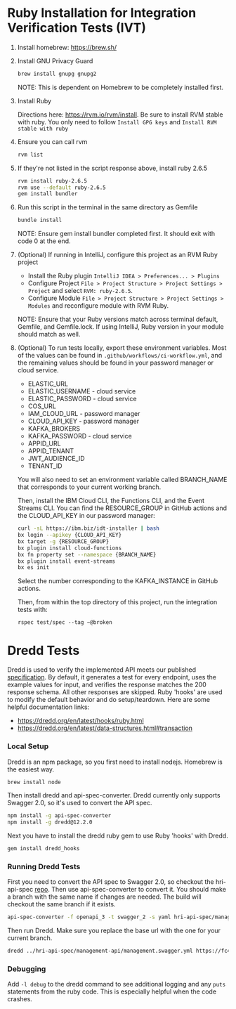 # Ruby Installation for Integration Verification Tests (IVT)

1. Install homebrew: https://brew.sh/

2. Install GNU Privacy Guard
    ```bash
    brew install gnupg gnupg2
    ```
    NOTE: This is dependent on Homebrew to be completely installed first.

3. Install Ruby

    Directions here: https://rvm.io/rvm/install. Be sure to install RVM stable with ruby. You only need to follow `Install GPG keys` and `Install RVM stable with ruby`
4. Ensure you can call rvm
    ```bash
    rvm list
    ```
5. If they're not listed in the script response above, install ruby 2.6.5  
    ```bash
    rvm install ruby-2.6.5
    rvm use --default ruby-2.6.5
    gem install bundler
    ```
    
6. Run this script in the terminal in the same directory as Gemfile
    ```bash
    bundle install
    ```
    NOTE: Ensure gem install bundler completed first. It should exit with code 0 at the end.
    
7. (Optional) If running in IntelliJ, configure this project as an RVM Ruby project

    * Install the Ruby plugin `IntelliJ IDEA > Preferences... > Plugins`
    * Configure Project `File > Project Structure > Project Settings > Project` and select `RVM: ruby-2.6.5`.
    * Configure Module `File > Project Structure > Project Settings > Modules` and reconfigure module with RVM Ruby.
    
    NOTE: Ensure that your Ruby versions match across terminal default, Gemfile, and Gemfile.lock. If using IntelliJ, Ruby version in your module should match as well.

8. (Optional) To run tests locally, export these environment variables. Most of the values can be found in `.github/workflows/ci-workflow.yml`, and the remaining values should be found in your password manager or cloud service.

    - ELASTIC_URL
    - ELASTIC_USERNAME - cloud service
    - ELASTIC_PASSWORD - cloud service
    - COS_URL
    - IAM_CLOUD_URL - password manager
    - CLOUD_API_KEY - password manager
    - KAFKA_BROKERS
    - KAFKA_PASSWORD - cloud service
    - APPID_URL
    - APPID_TENANT
    - JWT_AUDIENCE_ID
    - TENANT_ID

   You will also need to set an environment variable called BRANCH_NAME that corresponds to your current working branch.
   
   Then, install the IBM Cloud CLI, the Functions CLI, and the Event Streams CLI. You can find the RESOURCE_GROUP in GitHub actions and the CLOUD_API_KEY in our password manager:
   ```bash
   curl -sL https://ibm.biz/idt-installer | bash
   bx login --apikey {CLOUD_API_KEY}
   bx target -g {RESOURCE_GROUP}
   bx plugin install cloud-functions
   bx fn property set --namespace {BRANCH_NAME}
   bx plugin install event-streams
   bx es init
   ```
           
   Select the number corresponding to the KAFKA_INSTANCE in GitHub actions.
    
   Then, from within the top directory of this project, run the integration tests with:
     
    ```rspec test/spec --tag ~@broken```
    
# Dredd Tests
Dredd is used to verify the implemented API meets our published [specification](https://github.com/Alvearie/hri-api-spec/blob/main/management-api/management.yml).
By default, it generates a test for every endpoint, uses the example values for input, and verifies the response matches the 200 response schema. All other responses are skipped. Ruby 'hooks' are used to modify the default behavior and do setup/teardown. 
Here are some helpful documentation links:
* https://dredd.org/en/latest/hooks/ruby.html
* https://dredd.org/en/latest/data-structures.html#transaction

### Local Setup
Dredd is an npm package, so you first need to install nodejs. Homebrew is the easiest way.  
```bash
brew install node
```
Then install dredd and api-spec-converter. Dredd currently only supports Swagger 2.0, so it's used to convert the API spec.
```bash
npm install -g api-spec-converter
npm install -g dredd@12.2.0
```
Next you have to install the dredd ruby gem to use Ruby 'hooks' with Dredd.
```bash
gem install dredd_hooks
```

### Running Dredd Tests
First you need to convert the API spec to Swagger 2.0, so checkout the hri-api-spec [repo](https://github.com/Alvearie/hri-api-spec).
Then use api-spec-converter to convert it. You should make a branch with the same name if changes are needed. The build will checkout the same branch if it exists. 
```bash
api-spec-converter -f openapi_3 -t swagger_2 -s yaml hri-api-spec/management-api/management.yml > hri-api-spec/management-api/management.swagger.yml
```
Then run Dredd.  Make sure you replace the base url with the one for your current branch. 
```bash
dredd ../hri-api-spec/management-api/management.swagger.yml https://fc40a048.us-south.apigw.appdomain.cloud/hri --sorted --language=ruby --hookfiles=test/spec/*_helper.rb --hookfiles=test/spec/dredd_hooks.rb --hooks-worker-connect-timeout=5000
```

### Debugging
Add `-l debug` to the dredd command to see additional logging and any `puts` statements from the ruby code. This is especially helpful when the code crashes.
